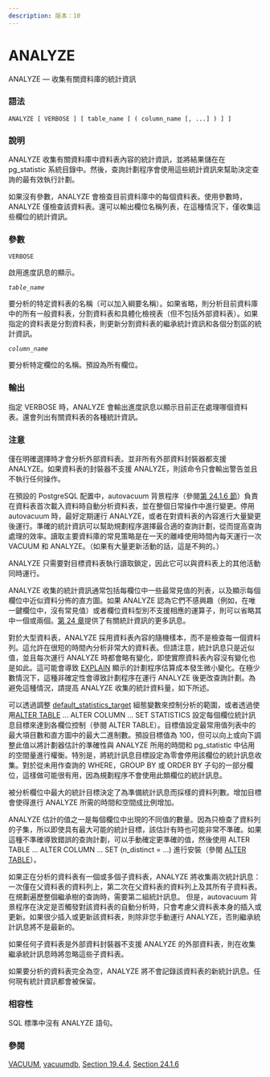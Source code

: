 ```yaml
---
description: 版本：10
---
```


# ANALYZE

ANALYZE — 收集有關資料庫的統計資訊

### 語法

```text
ANALYZE [ VERBOSE ] [ table_name [ ( column_name [, ...] ) ] ]
```

### 說明

ANALYZE 收集有關資料庫中資料表內容的統計資訊，並將結果儲在在 pg\_statistic 系統目錄中。然後，查詢計劃程序會使用這些統計資訊來幫助決定查詢的最有效執行計劃。

如果沒有參數，ANALYZE 會檢查目前資料庫中的每個資料表。使用參數時，ANALYZE 僅檢查該資料表。還可以輸出欄位名稱列表，在這種情況下，僅收集這些欄位的統計資訊。

### 參數

`VERBOSE`

啟用進度訊息的顯示。

_`table_name`_

要分析的特定資料表的名稱（可以加入綱要名稱）。如果省略，則分析目前資料庫中的所有一般資料表，分割資料表和具體化檢視表（但不包括外部資料表）。如果指定的資料表是分割資料表，則更新分割資料表的繼承統計資訊和各個分割區的統計資訊。

_`column_name`_

要分析特定欄位的名稱。預設為所有欄位。

### 輸出

指定 VERBOSE 時，ANALYZE 會輸出進度訊息以顯示目前正在處理哪個資料表。還會列出有關資料表的各種統計資訊。

### 注意

僅在明確選擇時才會分析外部資料表。並非所有外部資料封裝器都支援 ANALYZE。如果資料表的封裝器不支援 ANALYZE，則該命令只會輸出警告並且不執行任何操作。

在預設的 PostgreSQL 配置中，autovacuum 背景程序（參閱[第 24.1.6 節](../../server-administration/routine-database-maintenance-tasks/routine-vacuuming.md#24-1-6-autovacuum-bei-jing-cheng-xu)）負責在資料表首次載入資料時自動分析資料表，並在整個日常操作中進行變更。停用 autovacuum 時，最好定期運行 ANALYZE，或者在對資料表的內容進行大量變更後運行。準確的統計資訊可以幫助規劃程序選擇最合適的查詢計劃，從而提高查詢處理的效率。讀取主要資料庫的常見策略是在一天的離峰使用時間內每天運行一次 VACUUM 和 ANALYZE。（如果有大量更新活動的話，這是不夠的。）

ANALYZE 只需要對目標資料表執行讀取鎖定，因此它可以與資料表上的其他活動同時運行。

ANALYZE 收集的統計資訊通常包括每欄位中一些最常見值的列表，以及顯示每個欄位中近似資料分佈的直方圖。如果 ANALYZE 認為它們不感興趣（例如，在唯一鍵欄位中，沒有常見值）或者欄位資料型別不支援相應的運算子，則可以省略其中一個或兩個。[第 24 章](../../server-administration/routine-database-maintenance-tasks/)提供了有關統計資訊的更多訊息。

對於大型資料表，ANALYZE 採用資料表內容的隨機樣本，而不是檢查每一個資料列。這允許在很短的時間內分析非常大的資料表。但請注意，統計訊息只是近似值，並且每次運行 ANALYZE 時都會略有變化，即使實際資料表內容沒有變化也是如此。這可能會導致 [EXPLAIN](explain.md) 顯示的計劃程序估算成本發生微小變化。在極少數情況下，這種非確定性會導致計劃程序在運行 ANALYZE 後更改查詢計劃。為避免這種情況，請提高 ANALYZE 收集的統計資料量，如下所述。

可以透過調整 [default\_statistics\_target](../../server-administration/server-configuration/query-planning.md#19-7-4-other-planner-options) 組態變數來控制分析的範圍，或者透過使用[ALTER TABLE](alter-table.md) ... ALTER COLUMN ... SET STATISTICS 設定每個欄位統計訊息目標來達到各欄位控制（參閱 ALTER TABLE）。目標值設定最常用值列表中的最大項目數和直方圖中的最大二進制數。預設目標值為 100，但可以向上或向下調整此值以將計劃器估計的準確性與 ANALYZE 所用的時間和 pg\_statistic 中佔用的空間量進行權衡。特別是，將統計訊息目標設定為零會停用該欄位的統計訊息收集。對於從未用作查詢的 WHERE，GROUP BY 或 ORDER BY 子句的一部分欄位，這樣做可能很有用，因為規劃程序不會使用此類欄位的統計訊息。

被分析欄位中最大的統計目標決定了為準備統計訊息而採樣的資料列數。增加目標會使得進行 ANALYZE 所需的時間和空間成比例增加。

ANALYZE 估計的值之一是每個欄位中出現的不同值的數量。因為只檢查了資料列的子集，所以即使具有最大可能的統計目標，該估計有時也可能非常不準確。如果這種不準確導致錯誤的查詢計劃，可以手動確定更準確的值，然後使用 ALTER TABLE ... ALTER COLUMN ... SET \(n\_distinct = ...\) 進行安裝（參閱 [ALTER TABLE](alter-table.md)）。

如果正在分析的資料表有一個或多個子資料表，ANALYZE 將收集兩次統計訊息：一次僅在父資料表的資料列上，第二次在父資料表的資料列上及其所有子資料表。在規劃遍歷整個繼承樹的查詢時，需要第二組統計訊息。 但是，autovacuum 背景程序在決定是否觸發對該資料表的自動分析時，只會考慮父資料表本身的插入或更新。如果很少插入或更新該資料表，則除非您手動運行 ANALYZE，否則繼承統計訊息將不是最新的。

如果任何子資料表是外部資料封裝器不支援 ANALYZE 的外部資料表，則在收集繼承統計訊息時將忽略這些子資料表。

如果要分析的資料表完全為空，ANALYZE 將不會記錄該資料表的新統計訊息。任何現有統計資訊都會被保留。

### 相容性

SQL 標準中沒有 ANALYZE 語句。

### 參閱

[VACUUM](vacuum.md), [vacuumdb](../client-applications/vacuumdb.md), [Section 19.4.4](../../server-administration/server-configuration/resource-consumption.md#19-4-4-cheng-ben-kao-liang-de-vacuum-yan), [Section 24.1.6](../../server-administration/routine-database-maintenance-tasks/routine-vacuuming.md#24-1-6-autovacuum-bei-jing-cheng-xu)

